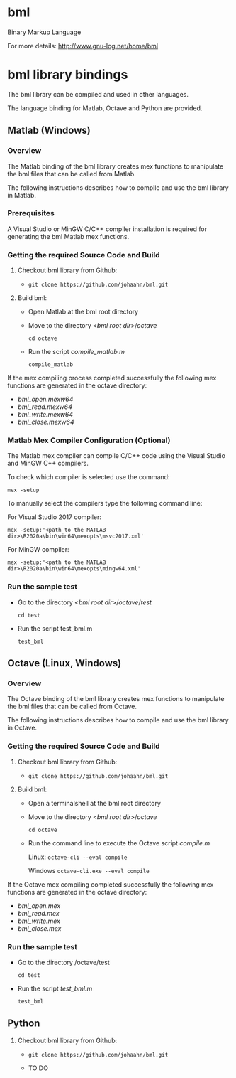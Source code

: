 # bml
Binary Markup Language

For more details: http://www.gnu-log.net/home/bml



# bml library bindings


The bml library can be compiled and used in other languages. 

The language binding for Matlab, Octave and Python are provided.


## Matlab (Windows)

### Overview

The Matlab binding of the bml library creates mex functions to manipulate the bml files that can be called from Matlab.

The following instructions describes how to compile and use the bml library in Matlab.


### Prerequisites

A Visual Studio or MinGW C/C++ compiler installation is required for generating the bml Matlab mex functions. 


### Getting the required Source Code  and Build

1. Checkout bml library from Github:
	
	* ``git clone https://github.com/johaahn/bml.git``

2. Build bml:

	* Open Matlab at the bml root directory

	* Move to the directory <*bml root dir*>/*octave* 
		
		``cd octave``

	* Run the script *compile_matlab.m*
		
		``compile_matlab``

If the mex compiling process completed successfully the following mex functions are generated in the octave directory:

*	*bml_open.mexw64*
*	*bml_read.mexw64*
*	*bml_write.mexw64*
*	*bml_close.mexw64*


### Matlab Mex Compiler Configuration (Optional)

The Matlab mex compiler can compile C/C++ code using the Visual Studio and MinGW C++ compilers. 
	
To check which compiler is selected use the command:

``mex -setup``
	
To manually select the compilers type the following command line:

For Visual Studio 2017 compiler: 

``mex -setup:'<path to the MATLAB dir>\R2020a\bin\win64\mexopts\msvc2017.xml' ``

For MinGW compiler:

``mex -setup:'<path to the MATLAB dir>\R2020a\bin\win64\mexopts\mingw64.xml'``


### Run the sample test

* Go to the directory <*bml root dir*>/*octave*/*test*
	
	``cd test``

* Run the script test_bml.m 
	
	``test_bml``



	
## Octave (Linux, Windows)


### Overview

The Octave binding of the bml library creates mex functions to manipulate the bml files that can be called from Octave.

The following instructions describes how to compile and use the bml library in Octave. 


### Getting the required Source Code  and Build

1. Checkout bml library from Github:
	
	* ``git clone https://github.com/johaahn/bml.git``

2. Build bml:

	* Open a terminalshell at the bml root directory

	* Move to the directory <*bml root dir*>/*octave* 
		
		``cd octave``

	* Run the command line to execute the Octave script *compile.m* 
	
		Linux:
		``octave-cli --eval compile`` 
		
		Windows 
		``octave-cli.exe --eval compile``

If the Octave mex compiling completed successfully the following mex functions are generated in the octave directory:

*	*bml_open.mex*
*	*bml_read.mex*
*	*bml_write.mex*
*	*bml_close.mex*


### Run the sample test

* Go to the directory <bml root dir>/octave/test
	
	``cd test``

* Run the script *test_bml.m* 
	
	``test_bml``



## Python

1. Checkout bml library from Github:
	
	* ``git clone https://github.com/johaahn/bml.git``
	
	* TO DO